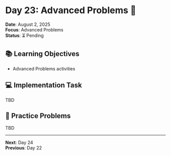 # Day 23: Advanced Problems 🎯

**Date**: August 2, 2025  
**Focus**: Advanced Problems  
**Status**: ⏳ Pending  

## 📚 Learning Objectives
- Advanced Problems activities

## 💻 Implementation Task
TBD

## 🧮 Practice Problems
TBD

---
**Next**: Day 24  
**Previous**: Day 22

